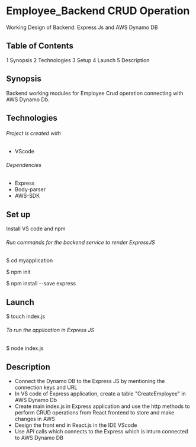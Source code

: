 # Employee_Backend CRUD Operation

Working Design of Backend: Express Js and AWS Dynamo DB

## Table of Contents

1 Synopsis
2 Technologies
3 Setup
4 Launch
5 Description


## Synopsis

Backend working modules for Employee Crud operation connecting with AWS Dynamo Db.

## Technologies
###### Project is created with

* VScode

###### Dependencies

* Express
* Body-parser
* AWS-SDK

## Set up

Install VS code and npm 

###### Run commands for the backend service to render ExpressJS

$ cd myapplication

$ npm init

$ npm install --save express

## Launch

$ touch index.js

###### To run the application in Express JS

$ node index.js

## Description

* Connect the Dynamo DB to the Express JS by mentioning the connection keys and URL
* In VS code of Express application, create a table "CreateEmployee" in AWS Dynamo Db
* Create main index.js in Express application and use the http methods to perform CRUD operations from React frontend to store and make changes in AWS
* Design the front end in React.js in the IDE VScode
* Use API calls which connects to the Express which is inturn connected to AWS Dynamo DB
